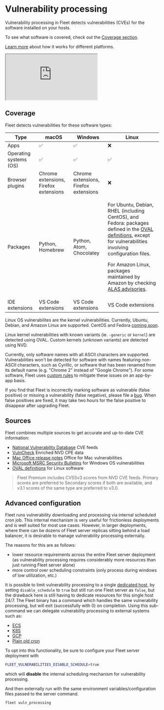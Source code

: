 # Vulnerability processing

Vulnerability processing in Fleet detects vulnerabilities (CVEs) for the software installed on your hosts.

To see what software is covered, check out the [Coverage section](#coverage).

[Learn more](https://github.com/fleetdm/fleet/blob/main/docs/Contributing/guides/vulnerability-processing.md) about how it works for different platforms.

<div purpose="embedded-content">
   <iframe src="https://www.youtube.com/embed/amJFecMWyvI" allowfullscreen></iframe>
</div>

## Coverage

Fleet detects vulnerabilities for these software types:

| Type                | macOS                                      | Windows                                          | Linux                                                                                                                                                                                                                                                                                                                                                  |
| ------------------- | ------------------------------------------ | ------------------------------------------------ |--------------------------------------------------------------------------------------------------------------------------------------------------------------------------------------------------------------------------------------------------------------------------------------------------------------------------------------------------------|
| Apps                | ✅                                         | ✅                                               | ❌                                                                                                                                                                                                                                                                                                                                                      |
| Operating systems (OS) | ✅                                         | ✅                                            | ✅                                                                                                                                                                                                                                                                                                                                                      |
| Browser plugins     | Chrome extensions, Firefox extensions      | Chrome extensions, Firefox extensions            | ❌                                                                                                                                                                                                                                                                                                                                                      |
| Packages            | Python, Homebrew  | Python, Atom, Chocolatey | <p>For Ubuntu, Debian, RHEL (including CentOS), and Fedora: packages defined in the [OVAL definitions](https://github.com/fleetdm/nvd/blob/master/oval_sources.json), except for vulnerabilities involving configuration files.</p><p>For Amazon Linux, packages maintained by Amazon by checking [ALAS advisories](https://alas.aws.amazon.com/).</p> |
| IDE extensions      | VS Code extensions | VS Code extensions | VS Code extensions                                                                                                                                                                                                                                                                                                                                     |

Linux OS vulnerabilites are the kernel vulnerabilities. Currently, Ubuntu, Debian, and Amazon Linux are supported. CentOS and Fedora [coming soon](https://github.com/fleetdm/fleet/issues/31495).

Linux kernel vulnerabilities with known variants (ie. `-generic` or `kernel`) are detected using OVAL. Custom kernels (unknown variants) are detected using NVD.

Currently, only software names with all ASCII characters are supported. Vulnerabilities won't be detected for software with names featuring non-ASCII characters, such as Cyrillic, or software that has been renamed from its default name (e.g. "Chrome 2" instead of "Google Chrome"). For some software, Fleet uses [custom rules](https://github.com/fleetdm/fleet/blob/main/server/vulnerabilities/nvd/cpe_translations.json) to mitigate these issues on an app-by-app basis.

If you find that Fleet is incorrectly marking software as vulnerable (false positive) or missing a vulnerability (false negative), please file a [bug](https://github.com/fleetdm/fleet/issues/new?template=bug-report.md). When false positives are fixed, it may take two hours for the false positive to disappear after upgrading Fleet.

## Sources

Fleet combines multiple sources to get accurate and up-to-date CVE information:
- [National Vulnerability Database](https://nvd.nist.gov/developers/vulnerabilities) CVE feeds
- [VulnCheck](https://vulncheck.com/) Enriched NVD CPE data
- [Mac Office release notes](https://learn.microsoft.com/en-us/officeupdates/release-notes-office-for-mac) Office for Mac vulnerabilities
- [Microsoft MSRC Security Bulletins](https://msrc.microsoft.com/update-guide) for Windows OS vulnerabilities
- [OVAL definitions](https://github.com/fleetdm/nvd/blob/master/oval_sources.json) for Linux software

> Fleet Premium includes CVSSv3 scores from NVD CVE feeds. Primary scores are preferred to Secondary scores
> if both are available, and v3.1 scores of the same type are preferred to v3.0.

## Advanced configuration

Fleet runs vulnerability downloading and processing via internal scheduled cron job. This internal mechanism is very useful
for frictionless deployments and is well suited for most use cases. However, in larger deployments,
where there can be dozens of Fleet server replicas sitting behind a load balancer, it is desirable to manage vulnerability processing externally.

The reasons for this are as follows:

- lower resource requirements across the entire Fleet server deployment (as vulnerability processing requires considerably more resources than just running Fleet server alone)
- more control over scheduling constraints (only process during windows of low utilization, etc.)

It is possible to limit vulnerability processing to a single [dedicated host](https://fleetdm.com/docs/deploying/configuration#current-instance-checks), by setting
`disable_schedule` to `true` but still run one Fleet server as `false`, but the drawback here is still having to dedicate resources
for this single host 24/7. The Fleet binary has a command which handles the same vulnerability processing, but will exit (successfully with 0) on completion. Using this sub-command we can delegate vulnerability processing
to external systems such as:

- [ECS](https://docs.aws.amazon.com/AmazonECS/latest/developerguide/scheduling_tasks.html)
- [K8S](https://kubernetes.io/docs/tasks/job/automated-tasks-with-cron-jobs/)
- [GCP](https://cloud.google.com/run/docs/triggering/using-scheduler#create_job)
- [Plain old cron](https://en.wikipedia.org/wiki/Cron)

To opt into this functionality, be sure to configure your Fleet server deployment with

```bash
FLEET_VULNERABILITIES_DISABLE_SCHEDULE=true
```

which will **disable** the internal scheduling mechanism for vulnerability processing.

And then externally run with the same environment variables/configuration files passed to the server
command.

```text
fleet vuln_processing
```

<meta name="category" value="guides">
<meta name="authorGitHubUsername" value="noahtalerman">
<meta name="authorFullName" value="Noah Talerman">
<meta name="publishedOn" value="2024-07-12">
<meta name="articleTitle" value="Vulnerability processing">
<meta name="description" value="Find out how Fleet detects vulnerabilities and what software it covers.">

